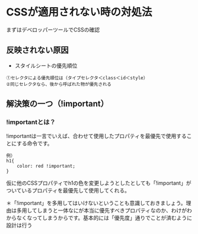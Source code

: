 # CSSが適用されない時の対処法

まずはデベロッパーツールでCSSの確認
## 反映されない原因
* スタイルシートの優先順位
```
①セレクタによる優先順位は（タイプセレクタ＜class＜id＜style）
②同じセレクタなら、後から呼ばれた物が優先される
```

## 解決策の一つ（!important）

### !importantとは？
!importantは一言でいえば、合わせて使用したプロパティを最優先で使用することにする命令です。

```
例）
h1{
    color: red !important;
}
```
仮に他のCSSプロパティでh1の色を変更しようとしたとしても「!important」がついているプロパティを最優先して使用してくれる。


＊「!important」を多用してはいけないということも意識しておきましょう。理由は多用してしまうと一体なにが本当に優先すべきプロパティなのか、わけがわからなくなってしまうからです。基本的には「優先度」通りでことが済むように設計は行う
